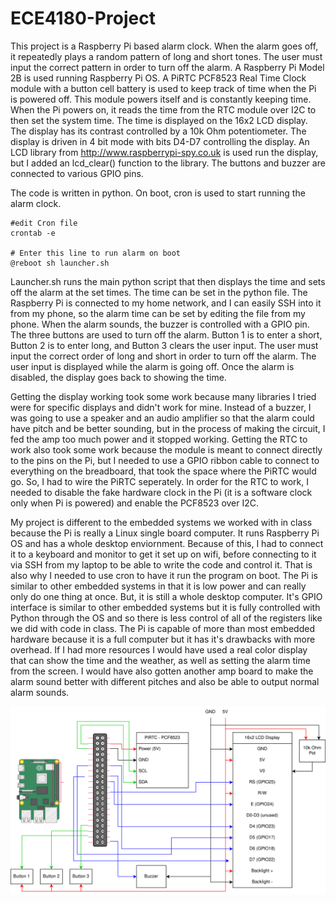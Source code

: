 # ECE4180-Project

This project is a Raspberry Pi based alarm clock. When the alarm goes off, it repeatedly plays a random pattern of long and short tones. The user must input the correct pattern in order to turn off the alarm. A Raspberry Pi Model 2B is used running Raspberry Pi OS. A PiRTC PCF8523 Real Time Clock module with a button cell battery is used to keep track of time when the Pi is powered off. This module powers itself and is constantly keeping time. When the Pi powers on, it reads the time from the RTC module over I2C to then set the system time. The time is displayed on the 16x2 LCD display. The display has its contrast controlled by a 10k Ohm potentiometer. The display is driven in 4 bit mode with bits D4-D7 controlling the display. An LCD library from http://www.raspberrypi-spy.co.uk is used run the display, but I added an lcd_clear() function to the library. The buttons and buzzer are connected to various GPIO pins. 

The code is written in python. On boot, cron is used to start running the alarm clock.
```
#edit Cron file
crontab -e

# Enter this line to run alarm on boot
@reboot sh launcher.sh
```
Launcher.sh runs the main python script that then displays the time and sets off the alarm at the set times. The time can be set in the python file. The Raspberry Pi is connected to my home network, and I can easily SSH into it from my phone, so the alarm time can be set by editing the file from my phone. When the alarm sounds, the buzzer is controlled with a GPIO pin. The three buttons are used to turn off the alarm. Button 1 is to enter a short, Button 2 is to enter long, and Button 3 clears the user input. The user must input the correct order of long and short in order to turn off the alarm. The user input is displayed while the alarm is going off. Once the alarm is disabled, the display goes back to showing the time.

Getting the display working took some work because many libraries I tried were for specific displays and didn't work for mine. Instead of a buzzer, I was going to use a speaker and an audio amplifier so that the alarm could have pitch and be better sounding, but in the process of making the circuit, I fed the amp too much power and it stopped working. Getting the RTC to work also took some work because the module is meant to connect directly to the pins on the Pi, but I needed to use a GPIO ribbon cable to connect to everything on the breadboard, that took the space where the PiRTC would go. So, I had to wire the PiRTC seperately. In order for the RTC to work, I needed to disable the fake hardware clock in the Pi (it is a software clock only when Pi is powered) and enable the PCF8523 over I2C.

My project is different to the embedded systems we worked with in class because the Pi is really a Linux single board computer. It runs Raspberry Pi OS and has a whole desktop enviornment. Because of this, I had to connect it to a keyboard and monitor to get it set up on wifi, before connecting to it via SSH from my laptop to be able to write the code and control it. That is also why I needed to use cron to have it run the program on boot. The Pi is similar to other embedded systems in that it is low power and can really only do one thing at once. But, it is still a whole desktop computer. It's GPIO interface is similar to other embedded systems but it is fully controlled with Python through the OS and so there is less control of all of the registers like we did with code in class. The Pi is capable of more than most embedded hardware because it is a full computer but it has it's drawbacks with more overhead. If I had more resources I would have used a real color display that can show the time and the weather, as well as setting the alarm time from the screen. I would have also gotten another amp board to make the alarm sound better with different pitches and also be able to output normal alarm sounds. 

<img src="circuit.svg">